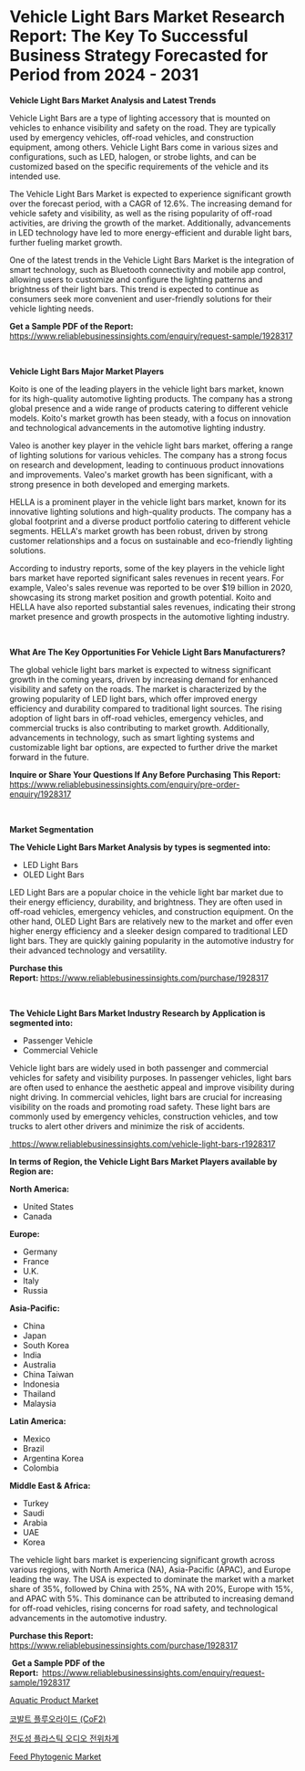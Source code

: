 <p><h1>Vehicle Light Bars Market Research Report: The Key To Successful Business Strategy Forecasted for Period from 2024 - 2031</h1></p><p><strong>Vehicle Light Bars Market Analysis and Latest Trends</strong></p>
<p><p>Vehicle Light Bars are a type of lighting accessory that is mounted on vehicles to enhance visibility and safety on the road. They are typically used by emergency vehicles, off-road vehicles, and construction equipment, among others. Vehicle Light Bars come in various sizes and configurations, such as LED, halogen, or strobe lights, and can be customized based on the specific requirements of the vehicle and its intended use.</p><p>The Vehicle Light Bars Market is expected to experience significant growth over the forecast period, with a CAGR of 12.6%. The increasing demand for vehicle safety and visibility, as well as the rising popularity of off-road activities, are driving the growth of the market. Additionally, advancements in LED technology have led to more energy-efficient and durable light bars, further fueling market growth.</p><p>One of the latest trends in the Vehicle Light Bars Market is the integration of smart technology, such as Bluetooth connectivity and mobile app control, allowing users to customize and configure the lighting patterns and brightness of their light bars. This trend is expected to continue as consumers seek more convenient and user-friendly solutions for their vehicle lighting needs.</p></p>
<p><strong>Get a Sample PDF of the Report:&nbsp;</strong> <a href="https://www.reliablebusinessinsights.com/enquiry/request-sample/1928317">https://www.reliablebusinessinsights.com/enquiry/request-sample/1928317</a></p>
<p>&nbsp;</p>
<p><strong>Vehicle Light Bars Major Market Players</strong></p>
<p><p>Koito is one of the leading players in the vehicle light bars market, known for its high-quality automotive lighting products. The company has a strong global presence and a wide range of products catering to different vehicle models. Koito's market growth has been steady, with a focus on innovation and technological advancements in the automotive lighting industry.</p><p>Valeo is another key player in the vehicle light bars market, offering a range of lighting solutions for various vehicles. The company has a strong focus on research and development, leading to continuous product innovations and improvements. Valeo's market growth has been significant, with a strong presence in both developed and emerging markets.</p><p>HELLA is a prominent player in the vehicle light bars market, known for its innovative lighting solutions and high-quality products. The company has a global footprint and a diverse product portfolio catering to different vehicle segments. HELLA's market growth has been robust, driven by strong customer relationships and a focus on sustainable and eco-friendly lighting solutions.</p><p>According to industry reports, some of the key players in the vehicle light bars market have reported significant sales revenues in recent years. For example, Valeo's sales revenue was reported to be over $19 billion in 2020, showcasing its strong market position and growth potential. Koito and HELLA have also reported substantial sales revenues, indicating their strong market presence and growth prospects in the automotive lighting industry.</p></p>
<p>&nbsp;</p>
<p><strong>What Are The Key Opportunities For Vehicle Light Bars Manufacturers?</strong></p>
<p><p>The global vehicle light bars market is expected to witness significant growth in the coming years, driven by increasing demand for enhanced visibility and safety on the roads. The market is characterized by the growing popularity of LED light bars, which offer improved energy efficiency and durability compared to traditional light sources. The rising adoption of light bars in off-road vehicles, emergency vehicles, and commercial trucks is also contributing to market growth. Additionally, advancements in technology, such as smart lighting systems and customizable light bar options, are expected to further drive the market forward in the future.</p></p>
<p><strong>Inquire or Share Your Questions If Any Before Purchasing This Report:</strong> <a href="https://www.reliablebusinessinsights.com/enquiry/pre-order-enquiry/1928317">https://www.reliablebusinessinsights.com/enquiry/pre-order-enquiry/1928317</a></p>
<p>&nbsp;</p>
<p><strong>Market Segmentation</strong></p>
<p><strong>The Vehicle Light Bars Market Analysis by types is segmented into:</strong></p>
<p><ul><li>LED Light Bars</li><li>OLED Light Bars</li></ul></p>
<p><p>LED Light Bars are a popular choice in the vehicle light bar market due to their energy efficiency, durability, and brightness. They are often used in off-road vehicles, emergency vehicles, and construction equipment. On the other hand, OLED Light Bars are relatively new to the market and offer even higher energy efficiency and a sleeker design compared to traditional LED light bars. They are quickly gaining popularity in the automotive industry for their advanced technology and versatility.</p></p>
<p><strong>Purchase this Report:&nbsp;</strong><a href="https://www.reliablebusinessinsights.com/purchase/1928317">https://www.reliablebusinessinsights.com/purchase/1928317</a></p>
<p>&nbsp;</p>
<p><strong>The Vehicle Light Bars Market Industry Research by Application is segmented into:</strong></p>
<p><ul><li>Passenger Vehicle</li><li>Commercial Vehicle</li></ul></p>
<p><p>Vehicle light bars are widely used in both passenger and commercial vehicles for safety and visibility purposes. In passenger vehicles, light bars are often used to enhance the aesthetic appeal and improve visibility during night driving. In commercial vehicles, light bars are crucial for increasing visibility on the roads and promoting road safety. These light bars are commonly used by emergency vehicles, construction vehicles, and tow trucks to alert other drivers and minimize the risk of accidents.</p></p>
<p><a href="https://www.reliablebusinessinsights.com/vehicle-light-bars-r1928317">&nbsp;https://www.reliablebusinessinsights.com/vehicle-light-bars-r1928317</a></p>
<p><strong>In terms of Region, the Vehicle Light Bars Market Players available by Region are:</strong></p>
<p>
    <p> <strong> North America: </strong>
        <ul>
            <li>United States</li>
            <li>Canada</li>
        </ul>
        </p> 
    <p> <strong> Europe: </strong>
        <ul>
            <li>Germany</li>
            <li>France</li>
            <li>U.K.</li>
            <li>Italy</li>
            <li>Russia</li>
        </ul>
        </p> 
    <p> <strong> Asia-Pacific: </strong>
        <ul>
            <li>China</li>
            <li>Japan</li>
            <li>South Korea</li>
            <li>India</li>
            <li>Australia</li>
            <li>China Taiwan</li>
            <li>Indonesia</li>
            <li>Thailand</li>
            <li>Malaysia</li>
        </ul>
        </p> 
    <p> <strong> Latin America: </strong>
        <ul>
            <li>Mexico</li>
            <li>Brazil</li>
            <li>Argentina Korea</li>
            <li>Colombia</li>
        </ul>
        </p> 
    <p> <strong> Middle East & Africa: </strong>
        <ul>
            <li>Turkey</li>
            <li>Saudi</li>
            <li>Arabia</li>
            <li>UAE</li>
            <li>Korea</li>
        </ul>
    </p>
    </p>
<p><p>The vehicle light bars market is experiencing significant growth across various regions, with North America (NA), Asia-Pacific (APAC), and Europe leading the way. The USA is expected to dominate the market with a market share of 35%, followed by China with 25%, NA with 20%, Europe with 15%, and APAC with 5%. This dominance can be attributed to increasing demand for off-road vehicles, rising concerns for road safety, and technological advancements in the automotive industry.</p></p>
<p><strong>Purchase this Report: </strong><a href="https://www.reliablebusinessinsights.com/purchase/1928317">https://www.reliablebusinessinsights.com/purchase/1928317</a></p>
<p>&nbsp;<strong>Get a Sample PDF of the Report:&nbsp;&nbsp;</strong><a href="https://www.reliablebusinessinsights.com/enquiry/request-sample/1928317">https://www.reliablebusinessinsights.com/enquiry/request-sample/1928317</a></p>
<p><strong></strong></p>
<p><p><a href="https://github.com/zolotuy145/Market-Research-Report-List-1/blob/main/aquatic-product-market.md">Aquatic Product Market</a></p><p><a href="https://github.com/OwenHamiytll568745/Market-Research-Report-List-2/blob/main/1933284114283.md">코발트 플루오라이드 (CoF2)</a></p><p><a href="https://medium.com/@kellylyncyh543964/%EC%A0%84%EB%8F%84%EC%84%B1-%ED%94%8C%EB%9D%BC%EC%8A%A4%ED%8B%B1-%EC%98%A4%EB%94%94%EC%98%A4-%ED%8F%AC%ED%85%90%EC%85%94%EB%AF%B8%ED%84%B0-%EC%8B%9C%EC%9E%A5-%EA%B7%9C%EB%AA%A8-%EB%B0%8F-%EC%A0%90%EC%9C%A0%EC%9C%A8-%EB%B6%84%EC%84%9D-%EC%84%B1%EC%9E%A5-%ED%8A%B8%EB%A0%8C%EB%93%9C-%EB%B0%8F-%EC%98%88%EC%B8%A1-2024-2031-8264b14ae4f6">전도성 플라스틱 오디오 전위차계</a></p><p><a href="https://github.com/Hunterico88/Market-Research-Report-List-1/blob/main/feed-phytogenic-market.md">Feed Phytogenic Market</a></p></p>